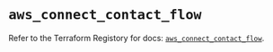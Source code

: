 # `aws_connect_contact_flow`

Refer to the Terraform Registory for docs: [`aws_connect_contact_flow`](https://registry.terraform.io/providers/hashicorp/aws/5.31.0/docs/resources/connect_contact_flow).
